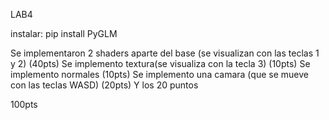 LAB4

instalar:
pip install PyGLM


Se implementaron 2 shaders aparte del base (se visualizan con las teclas 1 y 2) (40pts)
Se implemento textura(se visualiza con la tecla 3) (10pts)
Se implemento normales (10pts)
Se implemento una camara (que se mueve con las teclas WASD) (20pts)
Y los 20 puntos

100pts
